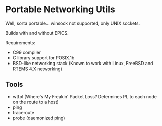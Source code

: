 # Portable Networking Utils

Well, sorta portable... winsock not supported, only UNIX sockets.

Builds with and without EPICS.

Requirements:
- C99 compiler
- C library support for POSIX.1b
- BSD-like networking stack (Known to work with Linux, FreeBSD and RTEMS 4.X networking)

## Tools

* wtfpl (Where's My Freakin' Packet Loss? Determines PL to each node on the route to a host)
* ping
* traceroute
* probe (daemonized ping)
